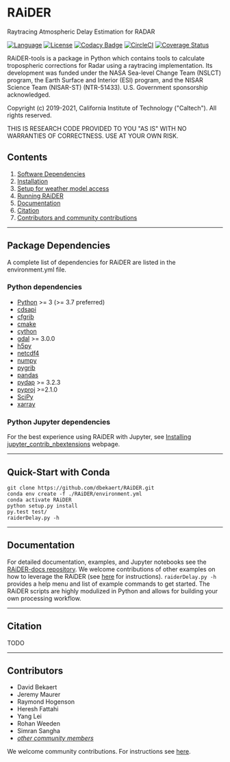 # RAiDER
Raytracing Atmospheric Delay Estimation for RADAR

[![Language](https://img.shields.io/badge/python-3.7%2B-blue.svg)](https://www.python.org/)
[![License](https://img.shields.io/badge/License-Apache%202.0-blue.svg)](https://github.com/dbekaert/RAiDER/blob/dev/LICENSE)
[![Codacy Badge](https://app.codacy.com/project/badge/Grade/3a787083f97646e1856efefab69374a8)](https://www.codacy.com/manual/bekaertdavid/RAiDER?utm_source=github.com&amp;utm_medium=referral&amp;utm_content=dbekaert/RAiDER&amp;utm_campaign=Badge_Grade)
[![CircleCI](https://circleci.com/gh/dbekaert/RAiDER.svg?style=svg)](https://circleci.com/gh/dbekaert/RAiDER)
[![Coverage Status](https://coveralls.io/repos/github/dbekaert/RAiDER/badge.svg?branch=dev)](https://coveralls.io/github/dbekaert/RAiDER?branch=dev)

RAiDER-tools is a package in Python which contains tools to calculate tropospheric corrections for Radar using a raytracing implementation. Its development was funded under the NASA Sea-level Change Team (NSLCT) program, the Earth Surface and Interior (ESI) program, and the NISAR Science Team (NISAR-ST) (NTR-51433). U.S. Government sponsorship acknowledged.

Copyright (c) 2019-2021, California Institute of Technology ("Caltech"). All rights reserved.  

THIS IS RESEARCH CODE PROVIDED TO YOU "AS IS" WITH NO WARRANTIES OF CORRECTNESS. USE AT YOUR OWN RISK.

## Contents

1. [Software Dependencies](#package-dependencies)
2. [Installation](Installation.md)
3. [Setup for weather model access](WeatherModels.md)
4. [Running RAiDER](#quick-start-with-conda)
5. [Documentation](#documentation)
6. [Citation](#citation)
7. [Contributors and community contributions](#contributors)

------

## Package Dependencies
A complete list of dependencies for RAiDER are listed in the environment.yml file. 

### Python dependencies

* [Python](https://www.python.org/) >= 3  (>= 3.7 preferred)
* [cdsapi](https://pypi.org/project/cdsapi/)
* [cfgrib](https://pypi.org/project/cfgrib/)
* [cmake](https://cmake.org/)
* [cython](https://cython.org/)
* [gdal](https://www.gdal.org/) >= 3.0.0
* [h5py](https://pypi.org/project/h5py/)
* [netcdf4](http://unidata.github.io/netcdf4-python/netCDF4/index.html)
* [numpy](https://numpy.org/)
* [pygrib](https://jswhit.github.io/pygrib/docs/)
* [pandas](https://pandas.pydata.org/)
* [pydap](https://www.pydap.org/en/latest/#) >= 3.2.3
* [pyproj](https://pypi.org/project/pyproj/) >=2.1.0
* [SciPy](https://www.scipy.org/)
* [xarray](http://xarray.pydata.org/en/stable/)

### Python Jupyter dependencies
For the best experience using RAiDER with Jupyter, see [Installing jupyter_contrib_nbextensions](https://jupyter-contrib-nbextensions.readthedocs.io/en/latest/install.html) webpage. 

------
## Quick-Start with Conda

```
git clone https://github.com/dbekaert/RAiDER.git
conda env create -f ./RAiDER/environment.yml
conda activate RAiDER
python setup.py install
py.test test/
raiderDelay.py -h 
```

------
## Documentation

For detailed documentation, examples, and Jupyter notebooks see the [RAiDER-docs repository](https://github.com/dbekaert/RAiDER-docs). 
We welcome contributions of other examples on how to leverage the RAiDER  (see [here](https://github.com/dbekaert/RAiDER/blob/master/CONTRIBUTING.md) for instructions).
``` raiderDelay.py -h ``` provides a help menu and list of example commands to get started. 
The RAiDER scripts are highly modulized in Python and allows for building your own processing workflow. 

------

## Citation
TODO

------
## Contributors
* David Bekaert
* Jeremy Maurer
* Raymond Hogenson
* Heresh Fattahi
* Yang Lei
* Rohan Weeden
* Simran Sangha
* [_other community members_](https://github.com/dbekaert/RAiDER/graphs/contributors)

We welcome community contributions. For instructions see [here](https://github.com/dbekaert/RAiDER/blob/dev/CONTRIBUTING.md).
